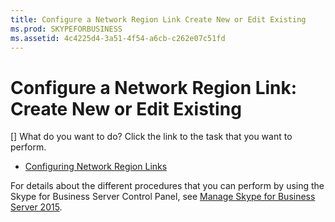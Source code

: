 ```yaml
---
title: Configure a Network Region Link Create New or Edit Existing
ms.prod: SKYPEFORBUSINESS
ms.assetid: 4c4225d4-3a51-4f54-a6cb-c262e07c51fd
---
```



# Configure a Network Region Link: Create New or Edit Existing
[]
What do you want to do? Click the link to the task that you want to perform.
  
    
    


-  [Configuring Network Region Links](http://technet.microsoft.com/library/952bc93e-e6aa-4539-85c7-2b15f14eb382.aspx)
    
  
For details about the different procedures that you can perform by using the Skype for Business Server Control Panel, see  [Manage Skype for Business Server 2015](manage-skype-for-business-server-2015.md).
